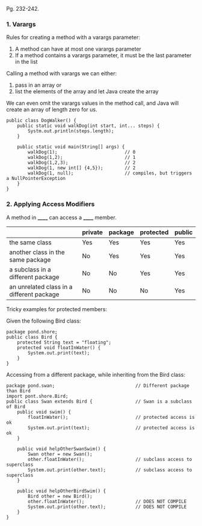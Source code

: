 Pg. 232-242.

### 1. Varargs

Rules for creating a method with a varargs parameter:

1. A method can have at most one varargs parameter
2. If a method contains a varargs parameter, it must be the last parameter in the list

Calling a method with varargs we can either:

1. pass in an array or
2. list the elements of the array and let Java create the array

We can even omit the varargs values in the method call, and Java will create an array of length zero for us.

```
public class DogWalker() {
    public static void walkDog(int start, int... steps) {
        Systm.out.println(steps.length);
    }

    public static void main(String[] args) {
        walkDog(1);                         // 0
        walkDog(1,2);                       // 1
        walkDog(1,2,3);                     // 2
        walkDog(1, new int[] {4,5});        // 2
        walkDog(1, null);                   // compiles, but triggers a NullPointerException
    }
}
```

### 2. Applying Access Modifiers

A method in **\_\_\_\_** can access a **\_\_\_\_** member.

|                                           | private | package | protected | public |
| ----------------------------------------- | ------- | ------- | --------- | ------ |
| the same class                            | Yes     | Yes     | Yes       | Yes    |
| another class in the same package         | No      | Yes     | Yes       | Yes    |
| a subclass in a different package         | No      | No      | Yes       | Yes    |
| an unrelated class in a different package | No      | No      | No        | Yes    |

Tricky examples for protected members:

Given the following Bird class:

```
package pond.shore;
public class Bird {
    protected String text = "floating";
    protected void floatInWater() {
        System.out.print(text);
    }
}
```

Accessing from a different package, while inheriting from the Bird class:

```
package pond.swan;                              // Different package than Bird
import pont.shore.Bird;
public class Swan extends Bird {                // Swan is a subclass of Bird
    public void swim() {
        floatInWater();                         // protected access is ok
        System.out.print(text);                 // protected access is ok
    }

    public void helpOtherSwanSwim() {
        Swan other = new Swan();
        other.floatInWater();                   // subclass access to superclass
        System.out.print(other.text);           // subclass access to superclass
    }

    public void helpOtherBirdSwim() {
        Bird other = new Bird();
        other.floatInWater();                   // DOES NOT COMPILE
        System.out.print(other.text);           // DOES NOT COMPILE
    }
}
```
